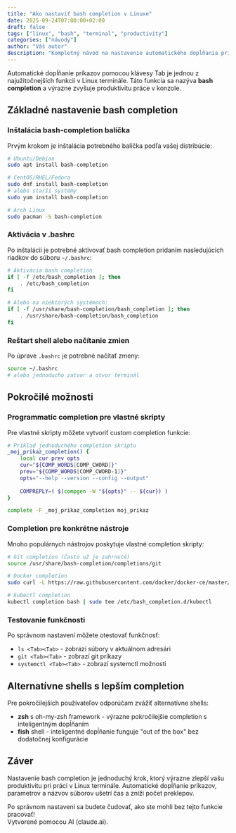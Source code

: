 ```yaml
---
title: "Ako nastaviť bash completion v Linuxe"
date: 2025-09-24T07:00:00+02:00
draft: false
tags: ["linux", "bash", "terminal", "productivity"]
categories: ["návody"]
author: "Váš autor"
description: "Kompletný návod na nastavenie automatického dopĺňania príkazov pomocou klávesy Tab v Linux terminále"
---
```


Automatické dopĺňanie príkazov pomocou klávesy Tab je jednou z najužitočnejších funkcií v Linux terminále. Táto funkcia sa nazýva **bash completion** a výrazne zvyšuje produktivitu práce v konzole.

## Základné nastavenie bash completion

### Inštalácia bash-completion balíčka

Prvým krokom je inštalácia potrebného balíčka podľa vašej distribúcie:

```bash
# Ubuntu/Debian
sudo apt install bash-completion

# CentOS/RHEL/Fedora
sudo dnf install bash-completion
# alebo starší systémy
sudo yum install bash-completion

# Arch Linux
sudo pacman -S bash-completion
```

### Aktivácia v .bashrc

Po inštalácii je potrebné aktivovať bash completion pridaním nasledujúcich riadkov do súboru `~/.bashrc`:

```bash
# Aktivácia bash completion
if [ -f /etc/bash_completion ]; then
    . /etc/bash_completion
fi

# Alebo na niektorých systémoch:
if [ -f /usr/share/bash-completion/bash_completion ]; then
    . /usr/share/bash-completion/bash_completion
fi
```

### Reštart shell alebo načítanie zmien

Po úprave `.bashrc` je potrebné načítať zmeny:

```bash
source ~/.bashrc
# alebo jednoducho zatvor a otvor terminál
```

## Pokročilé možnosti

### Programmatic completion pre vlastné skripty

Pre vlastné skripty môžete vytvoriť custom completion funkcie:

```bash
# Príklad jednoduchého completion skriptu
_moj_prikaz_completion() {
    local cur prev opts
    cur="${COMP_WORDS[COMP_CWORD]}"
    prev="${COMP_WORDS[COMP_CWORD-1]}"
    opts="--help --version --config --output"
    
    COMPREPLY=( $(compgen -W "${opts}" -- ${cur}) )
}

complete -F _moj_prikaz_completion moj_prikaz
```

### Completion pre konkrétne nástroje

Mnoho populárnych nástrojov poskytuje vlastné completion skripty:

```bash
# Git completion (často už je zahrnuté)
source /usr/share/bash-completion/completions/git

# Docker completion
sudo curl -L https://raw.githubusercontent.com/docker/docker-ce/master/components/cli/contrib/completion/bash/docker -o /etc/bash_completion.d/docker

# kubectl completion
kubectl completion bash | sudo tee /etc/bash_completion.d/kubectl
```

### Testovanie funkčnosti

Po správnom nastavení môžete otestovať funkčnosť:

- `ls <Tab><Tab>` - zobrazí súbory v aktuálnom adresári
- `git <Tab><Tab>` - zobrazí git príkazy
- `systemctl <Tab><Tab>` - zobrazí systemctl možnosti

## Alternatívne shells s lepším completion

Pre pokročilejších používateľov odporúčam zvážiť alternatívne shells:

- **zsh** s oh-my-zsh framework - výrazne pokročilejšie completion s inteligentným dopĺňaním
- **fish** shell - inteligentné dopĺňanie funguje "out of the box" bez dodatočnej konfigurácie

## Záver

Nastavenie bash completion je jednoduchý krok, ktorý výrazne zlepší vašu produktivitu pri práci v Linux terminále. Automatické dopĺňanie príkazov, parametrov a názvov súborov ušetrí čas a zníži počet preklepov.

Po správnom nastavení sa budete čudovať, ako ste mohli bez tejto funkcie pracovať!
<br>Vytvorené pomocou AI (claude.ai).
